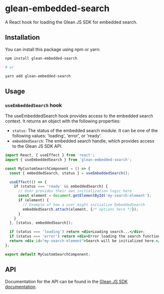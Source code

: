# glean-embedded-search

A React hook for loading the Glean JS SDK for embedded search.

## Installation

You can install this package using npm or yarn:

```sh
npm install glean-embedded-search

# or

yarn add glean-embedded-search
```

## Usage

### `useEmbeddedSearch` hook

The useEmbeddedSearch hook provides access to the embedded search context. It returns an object with the following properties:

- `status`: The status of the embedded search module. It can be one of the following values: 'loading', 'error', or 'ready'.
- `embeddedSearch`: The embedded search handle, which provides access to the Glean JS SDK API.

```jsx
import React, { useEffect } from 'react';
import { useEmbeddedSearch } from 'glean-embedded-search';

const MyCustomSearchComponent = () => {
  const { embeddedSearch, status } = useEmbeddedSearch();

  useEffect(() => {
    if (status === 'ready' && embeddedSearch) {
      // User provides their own initialization logic here
      const element = document.getElementById('my-search-element');
      if (element) {
        // Example of how a user might initialize EmbeddedSearch
        embeddedSearch.attach(element, {/* options here */});
      }
    }
  }, [status, embeddedSearch]);

  if (status === 'loading') return <div>Loading search...</div>;
  if (status === 'error') return <div>Error loading the search functionality.</div>;
  return <div id="my-search-element">Search will be initialized here.</div>;
};

export default MyCustomSearchComponent;

```

## API

Documentation for the API can be found in the [Glean JS SDK documentation](https://app.glean.com/meta/browser_api/index.html).